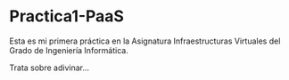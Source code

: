 Practica1-PaaS
==============

Esta es mi primera práctica en la Asignatura Infraestructuras Virtuales del Grado de Ingeniería Informática.

Trata sobre adivinar...
